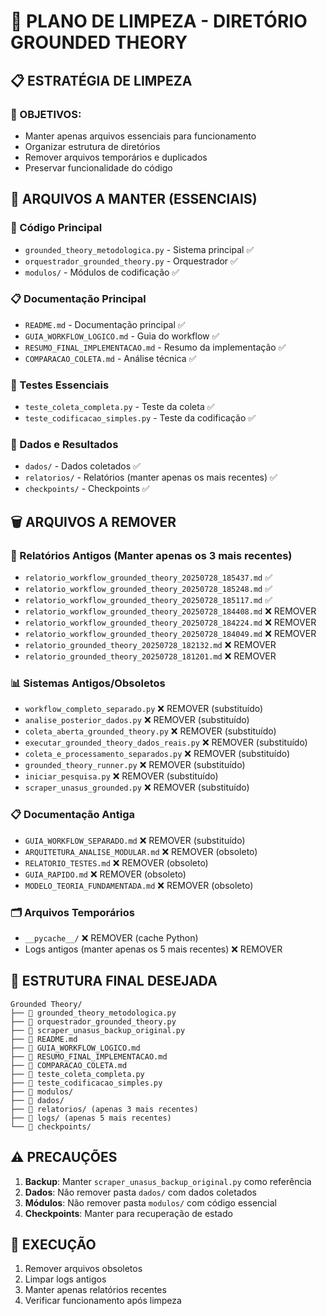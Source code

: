 # 🧹 PLANO DE LIMPEZA - DIRETÓRIO GROUNDED THEORY

## 📋 **ESTRATÉGIA DE LIMPEZA**

### **🎯 OBJETIVOS:**
- Manter apenas arquivos essenciais para funcionamento
- Organizar estrutura de diretórios
- Remover arquivos temporários e duplicados
- Preservar funcionalidade do código

## 📁 **ARQUIVOS A MANTER (ESSENCIAIS)**

### **🔧 Código Principal**
- `grounded_theory_metodologica.py` - Sistema principal ✅
- `orquestrador_grounded_theory.py` - Orquestrador ✅
- `modulos/` - Módulos de codificação ✅

### **📋 Documentação Principal**
- `README.md` - Documentação principal ✅
- `GUIA_WORKFLOW_LOGICO.md` - Guia do workflow ✅
- `RESUMO_FINAL_IMPLEMENTACAO.md` - Resumo da implementação ✅
- `COMPARACAO_COLETA.md` - Análise técnica ✅

### **🧪 Testes Essenciais**
- `teste_coleta_completa.py` - Teste da coleta ✅
- `teste_codificacao_simples.py` - Teste da codificação ✅

### **💾 Dados e Resultados**
- `dados/` - Dados coletados ✅
- `relatorios/` - Relatórios (manter apenas os mais recentes) ✅
- `checkpoints/` - Checkpoints ✅

## 🗑️ **ARQUIVOS A REMOVER**

### **📄 Relatórios Antigos (Manter apenas os 3 mais recentes)**
- `relatorio_workflow_grounded_theory_20250728_185437.md` ✅
- `relatorio_workflow_grounded_theory_20250728_185248.md` ✅
- `relatorio_workflow_grounded_theory_20250728_185117.md` ✅
- `relatorio_workflow_grounded_theory_20250728_184408.md` ❌ REMOVER
- `relatorio_workflow_grounded_theory_20250728_184224.md` ❌ REMOVER
- `relatorio_workflow_grounded_theory_20250728_184049.md` ❌ REMOVER
- `relatorio_grounded_theory_20250728_182132.md` ❌ REMOVER
- `relatorio_grounded_theory_20250728_181201.md` ❌ REMOVER

### **📊 Sistemas Antigos/Obsoletos**
- `workflow_completo_separado.py` ❌ REMOVER (substituído)
- `analise_posterior_dados.py` ❌ REMOVER (substituído)
- `coleta_aberta_grounded_theory.py` ❌ REMOVER (substituído)
- `executar_grounded_theory_dados_reais.py` ❌ REMOVER (substituído)
- `coleta_e_processamento_separados.py` ❌ REMOVER (substituído)
- `grounded_theory_runner.py` ❌ REMOVER (substituído)
- `iniciar_pesquisa.py` ❌ REMOVER (substituído)
- `scraper_unasus_grounded.py` ❌ REMOVER (substituído)

### **📋 Documentação Antiga**
- `GUIA_WORKFLOW_SEPARADO.md` ❌ REMOVER (substituído)
- `ARQUITETURA_ANALISE_MODULAR.md` ❌ REMOVER (obsoleto)
- `RELATORIO_TESTES.md` ❌ REMOVER (obsoleto)
- `GUIA_RAPIDO.md` ❌ REMOVER (obsoleto)
- `MODELO_TEORIA_FUNDAMENTADA.md` ❌ REMOVER (obsoleto)

### **🗂️ Arquivos Temporários**
- `__pycache__/` ❌ REMOVER (cache Python)
- Logs antigos (manter apenas os 5 mais recentes) ❌ REMOVER

## 📁 **ESTRUTURA FINAL DESEJADA**

```
Grounded Theory/
├── 📄 grounded_theory_metodologica.py
├── 📄 orquestrador_grounded_theory.py
├── 📄 scraper_unasus_backup_original.py
├── 📄 README.md
├── 📄 GUIA_WORKFLOW_LOGICO.md
├── 📄 RESUMO_FINAL_IMPLEMENTACAO.md
├── 📄 COMPARACAO_COLETA.md
├── 📄 teste_coleta_completa.py
├── 📄 teste_codificacao_simples.py
├── 📁 modulos/
├── 📁 dados/
├── 📁 relatorios/ (apenas 3 mais recentes)
├── 📁 logs/ (apenas 5 mais recentes)
└── 📁 checkpoints/
```

## ⚠️ **PRECAUÇÕES**

1. **Backup**: Manter `scraper_unasus_backup_original.py` como referência
2. **Dados**: Não remover pasta `dados/` com dados coletados
3. **Módulos**: Não remover pasta `modulos/` com código essencial
4. **Checkpoints**: Manter para recuperação de estado

## 🚀 **EXECUÇÃO**

1. Remover arquivos obsoletos
2. Limpar logs antigos
3. Manter apenas relatórios recentes
4. Verificar funcionamento após limpeza 